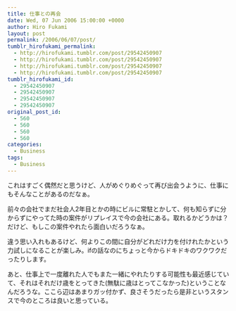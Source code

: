 ```yaml
---
title: 仕事との再会
date: Wed, 07 Jun 2006 15:00:00 +0000
author: Hiro Fukami
layout: post
permalink: /2006/06/07/post/
tumblr_hirofukami_permalink:
  - http://hirofukami.tumblr.com/post/29542450907
  - http://hirofukami.tumblr.com/post/29542450907
  - http://hirofukami.tumblr.com/post/29542450907
  - http://hirofukami.tumblr.com/post/29542450907
tumblr_hirofukami_id:
  - 29542450907
  - 29542450907
  - 29542450907
  - 29542450907
original_post_id:
  - 560
  - 560
  - 560
  - 560
categories:
  - Business
tags:
  - Business
---
```

<div class="section">
  <p>
    これはすごく偶然だと思うけど、人がめぐりめぐって再び出会うように、仕事にもそんなことがあるのだなぁ。
  </p>
  
  <p>
    前々の会社でまだ社会人2年目とかの時にビルに常駐とかして、何も知らずに分からずにやってた時の案件がリプレイスで今の会社にある。取れるかどうかは？だけど、もしこの案件やれたら面白いだろうなぁ。
  </p>
  
  <p>
    違う思い入れもあるけど、何よりこの間に自分がどれだけ力を付けれたかという力試しになることが楽しみ。ifの話なのにちょっと今からドキドキのワクワクだったりします。
  </p>
  
  <p>
    あと、仕事上で一度離れた人でもまた一緒にやれたりする可能性も最近感じていて、それはそれだけ歳をとってきた(無駄に歳はとってこなかった)ということなんだろうな。ここら辺はあまりガッ付かず、良さそうだったら是非というスタンスで今のところは良いと思っている。
  </p>
</div>